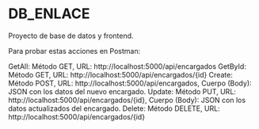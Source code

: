 # DB_ENLACE
Proyecto de base de datos y frontend.

Para probar estas acciones en Postman:

GetAll: Método GET, URL: http://localhost:5000/api/encargados
GetById: Método GET, URL: http://localhost:5000/api/encargados/{id}
Create: Método POST, URL: http://localhost:5000/api/encargados, Cuerpo (Body): JSON con los datos del nuevo encargado.
Update: Método PUT, URL: http://localhost:5000/api/encargados/{id}, Cuerpo (Body): JSON con los datos actualizados del encargado.
Delete: Método DELETE, URL: http://localhost:5000/api/encargados/{id}
